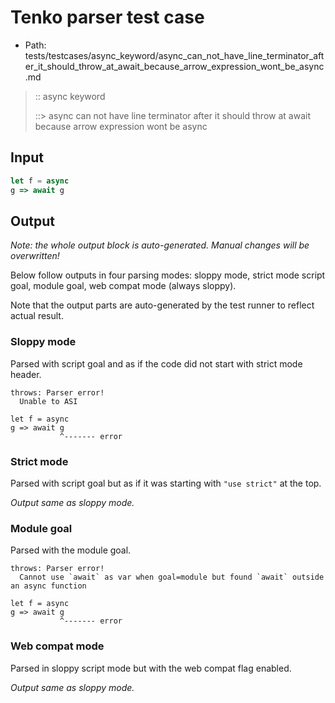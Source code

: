 # Tenko parser test case

- Path: tests/testcases/async_keyword/async_can_not_have_line_terminator_after_it_should_throw_at_await_because_arrow_expression_wont_be_async.md

> :: async keyword
>
> ::> async can not have line terminator after it should throw at await because arrow expression wont be async

## Input

`````js
let f = async
g => await g
`````

## Output

_Note: the whole output block is auto-generated. Manual changes will be overwritten!_

Below follow outputs in four parsing modes: sloppy mode, strict mode script goal, module goal, web compat mode (always sloppy).

Note that the output parts are auto-generated by the test runner to reflect actual result.

### Sloppy mode

Parsed with script goal and as if the code did not start with strict mode header.

`````
throws: Parser error!
  Unable to ASI

let f = async
g => await g
           ^------- error
`````

### Strict mode

Parsed with script goal but as if it was starting with `"use strict"` at the top.

_Output same as sloppy mode._

### Module goal

Parsed with the module goal.

`````
throws: Parser error!
  Cannot use `await` as var when goal=module but found `await` outside an async function

let f = async
g => await g
           ^------- error
`````


### Web compat mode

Parsed in sloppy script mode but with the web compat flag enabled.

_Output same as sloppy mode._
